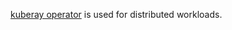 [kuberay operator](https://docs.ray.io/en/latest/cluster/kubernetes/index.html) is used for distributed workloads. 
